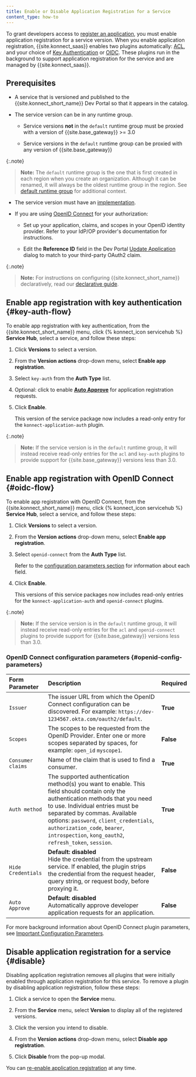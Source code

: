 ```yaml
---
title: Enable or Disable Application Registration for a Service
content_type: how-to
---
```


To grant developers access to [register an application](/konnect/dev-portal/applications/dev-reg-app-service), you must enable application registration for a service version.
When you enable application registration, {{site.konnect_saas}} enables two plugins automatically: [ACL](/hub/kong-inc/acl), and your choice of [Key Authentication](/hub/kong-inc/key-auth)
or [OIDC](/hub/kong-inc/openid-connect). These plugins run in the background to support application registration for the service and are managed by
{{site.konnect_saas}}.

## Prerequisites

- A service that is versioned and published to the
  {{site.konnect_short_name}} Dev Portal so that it appears in the catalog.

- The service version can be in any runtime group.

  - Service versions **not** in the `default` runtime group must be proxied with a version of {{site.base_gateway}} >= 3.0

  - Service versions in the `default` runtime group can be proxied with any version of {{site.base_gateway}}

{:.note}
> **Note:** The `default` runtime group is the one that is first created in each region when you create an organization. Although it can be renamed, it will always be the oldest runtime group in the region. See [default runtime group](/konnect/runtime-manager/runtime-groups/#default-runtime-group) for additional context.

- The service version must have an [implementation](/konnect/servicehub/service-implementations).

- If you are using [OpenID Connect](#oidc-flow) for your authorization:

  - Set up your application, claims, and scopes in your OpenID identity provider. Refer to your IdP/OP provider's documentation for instructions.

  - Edit the **Reference ID** field in the Dev Portal
    [Update Application](/konnect/dev-portal/applications/dev-apps#edit-my-app)
    dialog to match to your third-party OAuth2 claim.

{:.note}
> **Note:** For instructions on configuring {{site.konnect_short_name}} declaratively, read our [declarative guide](/konnect/runtime-manager/runtime-groups/declarative-config).

## Enable app registration with key authentication {#key-auth-flow}

To enable app registration with key authentication, from the {{site.konnect_short_name}} menu, click {% konnect_icon servicehub %} **Service Hub**, select a
service, and follow these steps:

1. Click **Versions** to select a version.

2. From the **Version actions** drop-down menu, select **Enable app registration**.

3. Select `key-auth` from the **Auth Type** list.

4. Optional: click to enable [**Auto Approve**](/konnect/dev-portal/access-and-approval/auto-approve-devs-apps/) for application registration requests.

5. Click **Enable**.

    This version of the service package now includes a
    read-only entry for the `konnect-application-auth` plugin.

{:.note}
> **Note:** If the service version is in the `default` runtime group, it will
instead receive read-only entries for the `acl` and `key-auth` plugins to provide
support for {{site.base_gateway}} versions less than 3.0.

## Enable app registration with OpenID Connect {#oidc-flow}

To enable app registration with OpenID Connect, from the {{site.konnect_short_name}} menu, click {% konnect_icon servicehub %} **Service Hub**, select a
service, and follow these steps:


1. Click **Versions** to select a version.

2. From the **Version actions** drop-down menu, select **Enable app registration**.

3. Select `openid-connect` from the **Auth Type** list.

   Refer to the [configuration parameters section](#openid-config-parameters) for information
   about each field.

4. Click **Enable**.

    This versions of this service packages now includes
    read-only entries for the  `konnect-application-auth` and `openid-connect` plugins.

{:.note}
> **Note:** If the service version is in the `default` runtime group, it will
instead receive read-only entries for the `acl` and `openid-connect` plugins to provide
support for {{site.base_gateway}} versions less than 3.0.

###  OpenID Connect configuration parameters {#openid-config-parameters}

   | Form Parameter | Description                                                                       |Required |
   |:---------------|:----------------------------------------------------------------------------------|--|
   | `Issuer` | The issuer URL from which the OpenID Connect configuration can be discovered. For example: `https://dev-1234567.okta.com/oauth2/default`.  |**True** |
   | `Scopes` | The scopes to be requested from the OpenID Provider. Enter one or more scopes separated by spaces, for example: `open_id` `myscope1`.  | **False**
   | `Consumer claims` |  Name of the claim that is used to find a consumer. | **True**
   | `Auth method` | The supported authentication method(s) you want to enable. This field should contain only the authentication methods that you need to use. Individual entries must be separated by commas. Available options: `password`, `client_credentials`, `authorization_code`, `bearer`, `introspection`, `kong_oauth2`, `refresh_token`, `session`. | **True**
   | `Hide Credentials` |**Default: disabled**<br>  Hide the credential from the upstream service. If enabled, the plugin strips the credential from the request header, query string, or request body, before proxying it. | **False** |
   | `Auto Approve`| **Default: disabled** <br>Automatically approve developer application requests for an application.| **False**

   For more background information about OpenID Connect plugin parameters, see
   [Important Configuration Parameters](/hub/kong-inc/openid-connect/#important-configuration-parameters).

## Disable application registration for a service {#disable}

Disabling application registration removes all plugins that were initially enabled through application registration for this service.
To remove a plugin by disabling application registration, follow these steps:

1. Click a service to open the **Service** menu.

2. From the **Service** menu, select **Version** to display all of the registered versions.

3. Click the version you intend to disable.

4. From the **Version actions** drop-down menu, select **Disable app registration**.

5. Click **Disable** from the pop-up modal.


You can
[re-enable application registration](/konnect/dev-portal/applications/enable-app-reg)
at any time.
